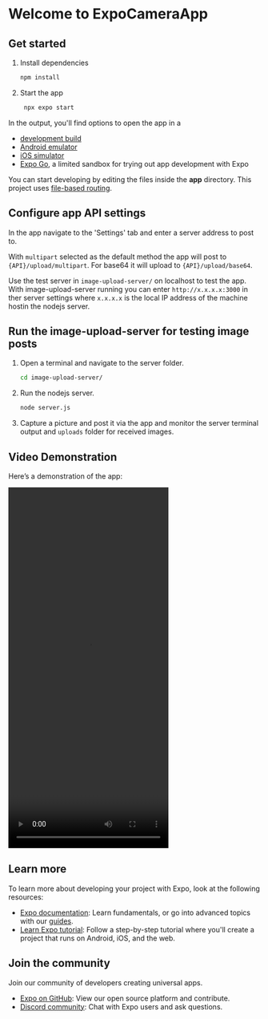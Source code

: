 # Welcome to ExpoCameraApp

## Get started

1. Install dependencies

   ```bash
   npm install
   ```

2. Start the app

   ```bash
    npx expo start
   ```

In the output, you'll find options to open the app in a

- [development build](https://docs.expo.dev/develop/development-builds/introduction/)
- [Android emulator](https://docs.expo.dev/workflow/android-studio-emulator/)
- [iOS simulator](https://docs.expo.dev/workflow/ios-simulator/)
- [Expo Go](https://expo.dev/go), a limited sandbox for trying out app development with Expo

You can start developing by editing the files inside the **app** directory. This project uses [file-based routing](https://docs.expo.dev/router/introduction).

## Configure app API settings

In the app navigate to the 'Settings' tab and enter a server address to post to.

With `multipart` selected as the default method the app will post to `{API}/upload/multipart`. For base64 it will upload to `{API}/upload/base64`.

Use the test server in `image-upload-server/` on localhost to test the app. With image-upload-server running you can enter `http://x.x.x.x:3000` in ther server settings where `x.x.x.x` is the local IP address of the machine hostin the nodejs server.


## Run the image-upload-server for testing image posts

1. Open a terminal and navigate to the server folder.

   ```bash
   cd image-upload-server/
   ```

2. Run the nodejs server.

   ```bash
   node server.js
   ```
3. Capture a picture and post it via the app and monitor the server terminal output and `uploads` folder for received images.

## Video Demonstration

Here’s a demonstration of the app:

<video width="320" height="720" controls>
  <source src="examples/screen-20250326-215517.mp4" type="video/mp4">
  Your browser does not support the video tag.
</video>


## Learn more

To learn more about developing your project with Expo, look at the following resources:

- [Expo documentation](https://docs.expo.dev/): Learn fundamentals, or go into advanced topics with our [guides](https://docs.expo.dev/guides).
- [Learn Expo tutorial](https://docs.expo.dev/tutorial/introduction/): Follow a step-by-step tutorial where you'll create a project that runs on Android, iOS, and the web.

## Join the community

Join our community of developers creating universal apps.

- [Expo on GitHub](https://github.com/expo/expo): View our open source platform and contribute.
- [Discord community](https://chat.expo.dev): Chat with Expo users and ask questions.
